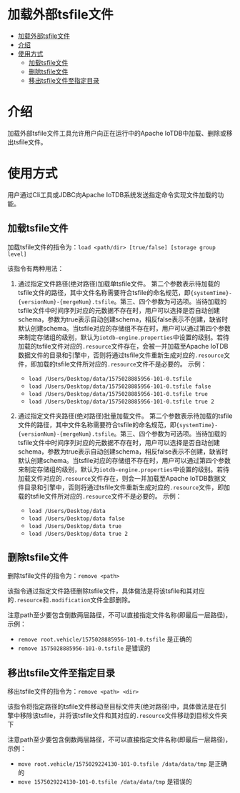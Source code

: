 <!--

```
Licensed to the Apache Software Foundation (ASF) under one
or more contributor license agreements.  See the NOTICE file
distributed with this work for additional information
regarding copyright ownership.  The ASF licenses this file
to you under the Apache License, Version 2.0 (the
"License"); you may not use this file except in compliance
with the License.  You may obtain a copy of the License at

    http://www.apache.org/licenses/LICENSE-2.0

Unless required by applicable law or agreed to in writing,
software distributed under the License is distributed on an
"AS IS" BASIS, WITHOUT WARRANTIES OR CONDITIONS OF ANY
KIND, either express or implied.  See the License for the
specific language governing permissions and limitations
under the License.
```

-->

# 加载外部tsfile文件

<!-- TOC -->

- [加载外部tsfile文件](#加载外部tsfile文件)
- [介绍](#介绍)
- [使用方式](#使用方式)
    - [加载tsfile文件](#加载tsfile文件)
    - [删除tsfile文件](#删除tsfile文件)
    - [移出tsfile文件至指定目录](#移出tsfile文件至指定目录)

<!-- /TOC -->
# 介绍
加载外部tsfile文件工具允许用户向正在运行中的Apache IoTDB中加载、删除或移出tsfile文件。

# 使用方式
用户通过Cli工具或JDBC向Apache IoTDB系统发送指定命令实现文件加载的功能。
## 加载tsfile文件
加载tsfile文件的指令为：`load <path/dir> [true/false] [storage group level]`

该指令有两种用法：
1. 通过指定文件路径(绝对路径)加载单tsfile文件。
第二个参数表示待加载的tsfile文件的路径，其中文件名称需要符合tsfile的命名规范，即`{systemTime}-{versionNum}-{mergeNum}.tsfile`。第三、四个参数为可选项。当待加载的tsfile文件中时间序列对应的元数据不存在时，用户可以选择是否自动创建schema，参数为true表示自动创建schema，相反false表示不创建，缺省时默认创建schema。当tsfile对应的存储组不存在时，用户可以通过第四个参数来制定存储组的级别，默认为`iotdb-engine.properties`中设置的级别。若待加载的tsfile文件对应的`.resource`文件存在，会被一并加载至Apache IoTDB数据文件的目录和引擎中，否则将通过tsfile文件重新生成对应的`.resource`文件，即加载的tsfile文件所对应的`.resource`文件不是必要的。
示例：
    * `load /Users/Desktop/data/1575028885956-101-0.tsfile`
    * `load /Users/Desktop/data/1575028885956-101-0.tsfile false`
    * `load /Users/Desktop/data/1575028885956-101-0.tsfile true`
    * `load /Users/Desktop/data/1575028885956-101-0.tsfile true 2`


2. 通过指定文件夹路径(绝对路径)批量加载文件。
第二个参数表示待加载的tsfile文件的路径，其中文件名称需要符合tsfile的命名规范，即`{systemTime}-{versionNum}-{mergeNum}.tsfile`。第三、四个参数为可选项。当待加载的tsfile文件中时间序列对应的元数据不存在时，用户可以选择是否自动创建schema，参数为true表示自动创建schema，相反false表示不创建，缺省时默认创建schema。当tsfile对应的存储组不存在时，用户可以通过第四个参数来制定存储组的级别，默认为`iotdb-engine.properties`中设置的级别。若待加载文件对应的`.resource`文件存在，则会一并加载至Apache IoTDB数据文件目录和引擎中，否则将通过tsfile文件重新生成对应的`.resource`文件，即加载的tsfile文件所对应的`.resource`文件不是必要的。
示例：
    * `load /Users/Desktop/data`
    * `load /Users/Desktop/data false`
    * `load /Users/Desktop/data true`
    * `load /Users/Desktop/data true 2`

## 删除tsfile文件
删除tsfile文件的指令为：`remove <path>`

该指令通过指定文件路径删除tsfile文件，具体做法是将该tsfile和其对应的`.resource`和`.modification`文件全部删除。

注意path至少要包含倒数两层路径，不可以直接指定文件名称(即最后一层路径)，示例：

* `remove root.vehicle/1575028885956-101-0.tsfile` 是正确的
* `remove 1575028885956-101-0.tsfile` 是错误的

## 移出tsfile文件至指定目录
移出tsfile文件的指令为：`remove <path> <dir>`

该指令将指定路径的tsfile文件移动至目标文件夹(绝对路径)中，具体做法是在引擎中移除该tsfile，并将该tsfile文件和其对应的`.resource`文件移动到目标文件夹下

注意path至少要包含倒数两层路径，不可以直接指定文件名称(即最后一层路径)，示例：
* `move root.vehicle/1575029224130-101-0.tsfile /data/data/tmp` 是正确的
* `move 1575029224130-101-0.tsfile /data/data/tmp` 是错误的
